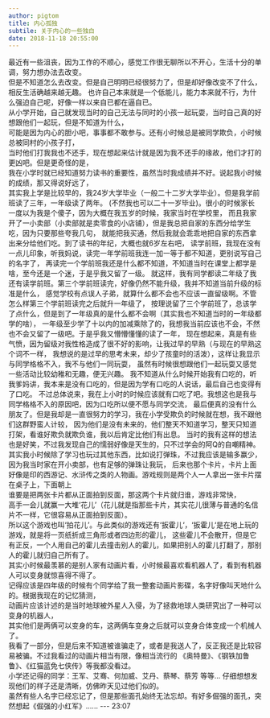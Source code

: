 ```yaml
---
author: pigtom
title: 内心孤独
subtile: 关于内心的一些独白
date: 2018-11-18 20:55:00
---
```

最近有一些沮丧，因为工作的不顺心，感觉工作很无聊所以不开心，生活十分的单调，努力想办法去改变。  
但是不知道怎么去改变。但是自己明明已经很努力了，但是却好像改变不了什么，相反生活确越来越无趣。
也许自己本来就是一个低能儿，能力本来就不行，为什么强迫自己呢，好像一样以来自已都在逼自已。  
从小学开始，自己就发现当时的自己无法与同时的小孩一起玩耍，当时自己真的好想跟他们一起玩，但是不知道为什么，  
可能是因为内心的胆小吧，事事都不敢参与。还有小时候总是被同学欺负，小时候总被同村的小孩子打，  
当时他们打我我也不还手，现在想起来估计就是因为我不还手的缘故，他们才打的更凶吧。但是更奇怪的是，  
我在小学时就已经知道努力读书的重要性，虽然当时我成绩并不好。说起我小时候的成绩，那又得说好远了，  
其实我上学是比较早的，我24岁大学毕业（一般二十二岁大学毕业）。但是我学前班读了三年，一年级读了两年。 
(不然我也可以二十一岁毕业)。很小的时候家长一度以为我是个傻子，因为大概在我五岁的时候，我家当时在学校里，  而且我家开了一小卖部（小卖部就是卖零食的小店铺），但是我总把自家的东西分给学生吃，因为只要那些夸我几句，  就能把我买通，然后我就会乖乖地把自家的东西拿出来分给他们吃。到了读书的年纪，大概也就6岁左右吧，  读学前班，我现在没有一点儿印象，听我妈说，读完一年学前班我连一加一等于都不知道，更别说写自己的名字了，  再读完一个学前班我还是什么都不知道，不知道当时在课堂上都学是啥，至今还是一个迷，于是乎我又留了一级。  就这样，我有同学都读二年级了我还有读学前班。第三个学前班读完，好像仍然不能升级，我并不知道当前升级的标准是什么， 感觉学校有点误人子弟，就算什么都不会也不应该一直留级啊。不管怎么样第三个学前班读完之后就升一年级了，  按理说留了三个学前班了，总该学了点什么，但是到了一年级真的是什么都不会啊（其实我也不知道当时的一年级都学的啥），  一年级至少学了十以内的加减乘除了的，我想我当前应该也不会，不然也不会又留了一级吧。于是乎我又懵懵懂懂的读了一年，  现在想起来，真是有些气愤，因为留级对我性格造成了很不好的影响，让我过早的早熟（与现在的早熟这个词不一样，  我想说的是过早的思考未来，却少了孩童时的活泼），这样让我显示与同学格格不入，我不与他们一同玩耍，  虽然有时候很想跟他们一起玩耍又感觉一些活动比较幼稚和无趣，便无兴趣。  我不知道从什么时候开始我有口吃的，听我爹妈讲，我本来是没有口吃的，但是因为学有口吃的人说话，最后自己也变得有了口吃。  不过总体说来，我在上小时的时候应该就有口吃了吧。我想这也是我与同学格格不入的原因吧，因为口吃所以便不愿与同学交流，  最后便真的没有什么朋友了。但是我却是一直很努力的学习，我在小学受欺负的时候就在想，我不跟他们这群野蛮人计较，  因为他们是没有未来的，他们整天不知道学习，整天只知道打架，看谁好欺负就欺负谁，我以后肯定比他们有出息。  当时的我有这样的想法也是好笑，不过我发现自己的懦弱好像是天生的，只不过学会的阿Q的自嘲精神。  
其实我小时候除了学习也玩过其他东西，比如说打弹珠，不过我应该是输多赢少，因为我当时家在开小卖部，也有足够的弹珠让我玩，
后来也那个卡片，卡片上面好像是印的西游记、水浒传之类的人物画。游戏规则是两个人一人拿出一张卡片摆在桌子上，下面朝上  
谁要是把两张卡片都从正面拍到反面，那这两个卡片就归谁，游戏非常快，  
高手一会儿就赢一大堆‘花儿’（花儿就是指那些卡片，其实花儿很薄与普通的名信片不一样，它很容易从正面拍到反面）。  
所以这个游戏也叫‘拍花儿’。与此类似的游戏还有‘扳霍儿‘，‘扳霍儿‘是在地上玩的游戏，就是将一页纸折成三角形或者四边形的霍儿，
这些霍儿不会散开，但是它有正反，一个人用自己的霍儿去撞击别人的霍儿，如果把别人的霍儿打翻了，那别人的霍儿就归自己所有了。  
其实小时候最羡慕的是别人家有动画片看，小时候最喜欢看机器人了，看到有机器人可以变身就惊喜得不得了。  
记得应该是四年级的时候有个同学给了我一整套动画片影碟，名字好像叫天地什么的。根据我现在的记忆猜测，  
动画片应该计述的是当时地球被外星人入侵，为了拯救地球人类研究出了一种可以变身的机器人，  
其实他们是两俩可以变身的车，这两俩车变身之后就可以变身合体变成一个机械人了。  
我看了一部分，但是后来不知道被谁骗走了，或者是我送人了，反正我还是比较容易被骗。不过我看过的动画片相当有限，像相当流行的
《奥特曼》、《钢铁加鲁鲁》、《红猫蓝免七侠传》等我都没看过。  
小学还记得的同学：王军、艾骞、何加威、艾丹、蔡琴、蔡芳 等等... 仔细想想发现他们的样子还是清晰，仿佛昨天见过他们似的。  
虽然有些人名字已经忘记了，但是那些面孔始终无法忘却。有好多倔强的面孔，突然想起《倔强的小红军》......
--- 23:07
